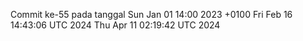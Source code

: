 Commit ke-55 pada tanggal Sun Jan 01 14:00 2023 +0100
Fri Feb 16 14:43:06 UTC 2024
Thu Apr 11 02:19:42 UTC 2024
